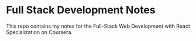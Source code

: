 # Full Stack Development Notes

This repo contains my notes for the Full-Stack Web Development with React Specialization on Coursera.
